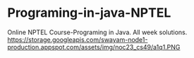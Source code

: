 # Programing-in-java-NPTEL
Online NPTEL Course-Programing in Java. All week solutions.
https://storage.googleapis.com/swayam-node1-production.appspot.com/assets/img/noc23_cs49/a1q1.PNG
